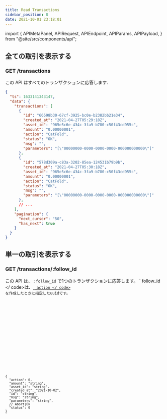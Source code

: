 ```yaml
---
title: Read Transactions
sidebar_position: 8
date: 2021-10-01 23:18:01
---
```


import { APIMetaPanel, APIRequest, APIEndpoint, APIParams, APIPayload, } from "@site/src/components/api";

## 全ての取引を表示する

### GET /transactions

この API はすべてのトランザクションに応答します.

<APIEndpoint base="https://leaf-api.pando.im/api" url="/transactions" />

<APIMetaPanel />

<APIRequest title="全ての取引を表示する" method="GET" isPublic base="https://leaf-api.pando.im/api" url='/transactions' />

```json title="Response"
{
  "ts": 1633141343147,
  "data": {
    "transactions": [
      {
        "id": "66598b30-67cf-3925-bc0e-b2382bb21e34",
        "created_at": "2021-04-27T05:29:18Z",
        "asset_id": "965e5c6e-434c-3fa9-b780-c50f43cd955c",
        "amount": "0.00000001",
        "action": "CatFold",
        "status": "OK",
        "msg": "",
        "parameters": "[\"00000000-0000-0000-0000-000000000000\"]"
      },
      {
        "id": "578d309a-c83a-3202-85ea-124531b79b9b",
        "created_at": "2021-04-27T05:30:18Z",
        "asset_id": "965e5c6e-434c-3fa9-b780-c50f43cd955c",
        "amount": "0.00000001",
        "action": "CatFold",
        "status": "OK",
        "msg": "",
        "parameters": "[\"00000000-0000-0000-0000-000000000000\"]"
      },
      // ...
    ],
    "pagination": {
      "next_cursor": "50",
      "has_next": true
    }
  }
}
```

## 単一の取引を表示する

### GET /transactions/:follow_id

この API は、 `:follow_id` で1つのトランザクションに応答します。 ` follow_id </ code>は、<a href="./actions"> <code> action </ code> </a>を作成したときに指定したuuidです。</p>

<p spaces-before="0">

<APIEndpoint base="https://leaf-api.pando.im/api" url="/transactions/:follow_id" /></p>

<p spaces-before="0">

<APIMetaPanel scope="Authorized" /></p>

<p spaces-before="0"><APIParams
  p-follow_id="the follow id"
  p-follow_id-required="{true}"
/></p>

<p spaces-before="0"><APIRequest
  title="単一の取引を表示する"
  method="GET"
  base="https://leaf-api.pando.im/api"
  url='/transactions/c8c92c8f-65b3-49b7-bfae-d5ae43265129'
/></p>

<pre><code class="json title="Response"">{
  "action": 0,
  "amount": "string",
  "asset_id": "string",
  "created_at": "2021-10-02",
  "id": "string",
  "msg": "string",
  "parameters": "string",
  // Abort|Ok
  "status": 0
}
`</pre>
